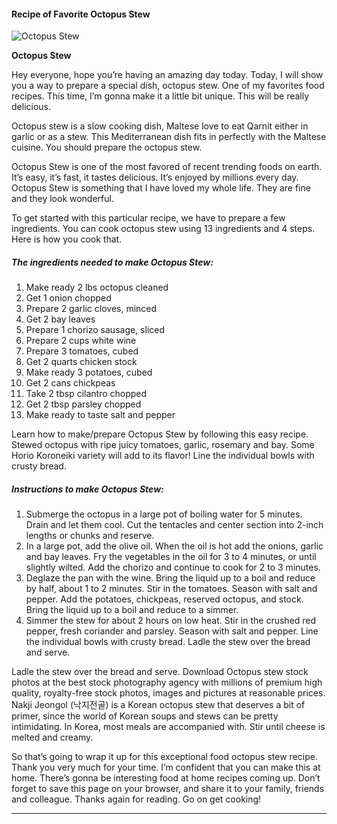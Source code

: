             

#### Recipe of Favorite Octopus Stew

![Octopus Stew](https://img-global.cpcdn.com/recipes/a731f484bcfbd167/751x532cq70/octopus-stew-recipe-main-photo.jpg)

**Octopus Stew**

Hey everyone, hope you’re having an amazing day today. Today, I will show you a way to prepare a special dish, octopus stew. One of my favorites food recipes. This time, I’m gonna make it a little bit unique. This will be really delicious.

Octopus stew is a slow cooking dish, Maltese love to eat Qarnit either in garlic or as a stew. This Mediterranean dish fits in perfectly with the Maltese cuisine. You should prepare the octopus stew.

Octopus Stew is one of the most favored of recent trending foods on earth. It’s easy, it’s fast, it tastes delicious. It’s enjoyed by millions every day. Octopus Stew is something that I have loved my whole life. They are fine and they look wonderful.

To get started with this particular recipe, we have to prepare a few ingredients. You can cook octopus stew using 13 ingredients and 4 steps. Here is how you cook that.

##### The ingredients needed to make Octopus Stew:

1.  Make ready 2 lbs octopus cleaned
2.  Get 1 onion chopped
3.  Prepare 2 garlic cloves, minced
4.  Get 2 bay leaves
5.  Prepare 1 chorizo sausage, sliced
6.  Prepare 2 cups white wine
7.  Prepare 3 tomatoes, cubed
8.  Get 2 quarts chicken stock
9.  Make ready 3 potatoes, cubed
10.  Get 2 cans chickpeas
11.  Take 2 tbsp cilantro chopped
12.  Get 2 tbsp parsley chopped
13.  Make ready to taste salt and pepper

Learn how to make/prepare Octopus Stew by following this easy recipe. Stewed octopus with ripe juicy tomatoes, garlic, rosemary and bay. Some Horio Koroneiki variety will add to its flavor! Line the individual bowls with crusty bread.

##### Instructions to make Octopus Stew:

1.  Submerge the octopus in a large pot of boiling water for 5 minutes. Drain and let them cool. Cut the tentacles and center section into 2-inch lengths or chunks and reserve.
2.  In a large pot, add the olive oil. When the oil is hot add the onions, garlic and bay leaves. Fry the vegetables in the oil for 3 to 4 minutes, or until slightly wilted. Add the chorizo and continue to cook for 2 to 3 minutes.
3.  Deglaze the pan with the wine. Bring the liquid up to a boil and reduce by half, about 1 to 2 minutes. Stir in the tomatoes. Season with salt and pepper. Add the potatoes, chickpeas, reserved octopus, and stock. Bring the liquid up to a boil and reduce to a simmer.
4.  Simmer the stew for about 2 hours on low heat. Stir in the crushed red pepper, fresh coriander and parsley. Season with salt and pepper. Line the individual bowls with crusty bread. Ladle the stew over the bread and serve.

Ladle the stew over the bread and serve. Download Octopus stew stock photos at the best stock photography agency with millions of premium high quality, royalty-free stock photos, images and pictures at reasonable prices. Nakji Jeongol (낙지전골) is a Korean octopus stew that deserves a bit of primer, since the world of Korean soups and stews can be pretty intimidating. In Korea, most meals are accompanied with. Stir until cheese is melted and creamy.

So that’s going to wrap it up for this exceptional food octopus stew recipe. Thank you very much for your time. I’m confident that you can make this at home. There’s gonna be interesting food at home recipes coming up. Don’t forget to save this page on your browser, and share it to your family, friends and colleague. Thanks again for reading. Go on get cooking!

* * *